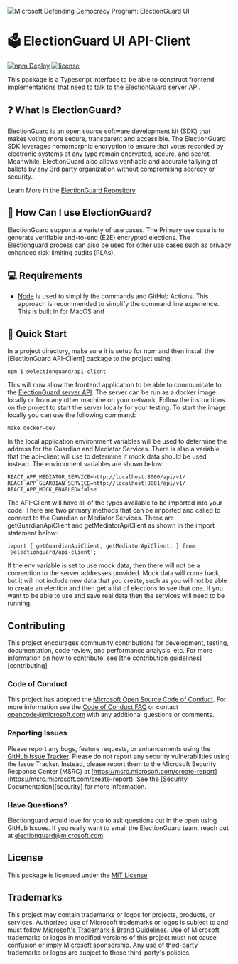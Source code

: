![Microsoft Defending Democracy Program: ElectionGuard UI](https://www.electionguard.vote/images/electionguard-banner.svg)

# 🗳 ElectionGuard UI API-Client

[![npm Deploy](https://github.com/microsoft/electionguard-ui/actions/workflows/npm_deploy.yml/badge.svg)](https://github.com/microsoft/electionguard-ui/actions/workflows/npm_deploy.yml) [![license](https://img.shields.io/github/license/microsoft/electionguard)](https://github.com/microsoft/electionguard-ui/blob/main/LICENSE)

This package is a Typescript interface to be able to construct frontend implementations that need to talk to the [ElectionGuard server API](https://github.com/microsoft/electionguard-api-python).

## ❓ What Is ElectionGuard?

ElectionGuard is an open source software development kit (SDK) that makes voting more secure, transparent and accessible. The ElectionGuard SDK leverages homomorphic encryption to ensure that votes recorded by electronic systems of any type remain encrypted, secure, and secret. Meanwhile, ElectionGuard also allows verifiable and accurate tallying of ballots by any 3rd party organization without compromising secrecy or security.

Learn More in the [ElectionGuard Repository](https://github.com/microsoft/electionguard)

## 🦸 How Can I use ElectionGuard?

ElectionGuard supports a variety of use cases. The Primary use case is to generate verifiable end-to-end (E2E) encrypted elections. The Electionguard process can also be used for other use cases such as privacy enhanced risk-limiting audits (RLAs).

## 💻 Requirements

-   [Node](https://www.nodejs.org) is used to simplify the commands and GitHub Actions. This approach is recommended to simplify the command line experience. This is built in for MacOS and

## 🚀 Quick Start

In a project directory, make sure it is setup for npm and then install the [ElectionGuard API-Client] package to the project using:

```
npm i @electionguard/api-client
```

This will now allow the frontend application to be able to communicate to the [ElectionGuard server API](https://github.com/microsoft/electionguard-api-python). The server can be run as a docker image locally or from any other machine on your network. Follow the instructions on the project to start the server locally for your testing. To start the image locally you can use the following command:

```
make docker-dev
```

In the local application environment variables will be used to determine the address for the Guardian and Mediator Services. There is also a variable that the api-client will use to determine if mock data should be used instead. The environment variables are shown below:

```
REACT_APP_MEDIATOR_SERVICE=http://localhost:8000/api/v1/
REACT_APP_GUARDIAN_SERVICE=http://localhost:8001/api/v1/
REACT_APP_MOCK_ENABLED=false
```

The API-Client will have all of the types available to be imported into your code. There are two primary methods that can be imported and called to connect to the Guardian or Mediator Services. These are getGuardianApiClient and getMediatorApiClient as shown in the import statement below:

```
import { getGuardianApiClient, getMediatorApiClient, } from '@electionguard/api-client';
```

If the env variable is set to use mock data, then there will not be a connection to the server addresses provided. Mock data will come back, but it will not include new data that you create, such as you will not be able to create an election and then get a list of elections to see that one. If you want to be able to use and save real data then the services will need to be running.

## Contributing

This project encourages community contributions for development, testing, documentation, code review, and performance analysis, etc. For more information on how to contribute, see [the contribution guidelines][contributing]

### Code of Conduct

This project has adopted the [Microsoft Open Source Code of Conduct](https://opensource.microsoft.com/codeofconduct/). For more information see the [Code of Conduct FAQ](https://opensource.microsoft.com/codeofconduct/faq/) or contact [opencode@microsoft.com](mailto:opencode@microsoft.com) with any additional questions or comments.

### Reporting Issues

Please report any bugs, feature requests, or enhancements using the [GitHub Issue Tracker](https://github.com/microsoft/electionguard-ui/issues). Please do not report any security vulnerabilities using the Issue Tracker. Instead, please report them to the Microsoft Security Response Center (MSRC) at [https://msrc.microsoft.com/create-report](https://msrc.microsoft.com/create-report). See the [Security Documentation][security] for more information.

### Have Questions?

Electionguard would love for you to ask questions out in the open using GitHub Issues. If you really want to email the ElectionGuard team, reach out at electionguard@microsoft.com.

## License

This package is licensed under the [MIT License](https://github.com/microsoft/electionguard-ui/blob/main/LICENSE)

## Trademarks

This project may contain trademarks or logos for projects, products, or services. Authorized use of Microsoft
trademarks or logos is subject to and must follow
[Microsoft's Trademark & Brand Guidelines](https://www.microsoft.com/en-us/legal/intellectualproperty/trademarks/usage/general).
Use of Microsoft trademarks or logos in modified versions of this project must not cause confusion or imply Microsoft sponsorship.
Any use of third-party trademarks or logos are subject to those third-party's policies.
